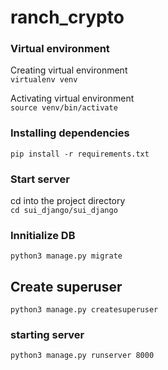 # ranch_crypto

### Virtual environment
Creating virtual environment \
`virtualenv venv`

Activating virtual environment \
`source venv/bin/activate`

### Installing dependencies
`pip install -r requirements.txt`

### Start server
cd into the project directory \
`cd sui_django/sui_django`

### Innitialize DB
`python3 manage.py migrate`

## Create superuser
`python3 manage.py createsuperuser`

### starting server
`python3 manage.py runserver 8000`
